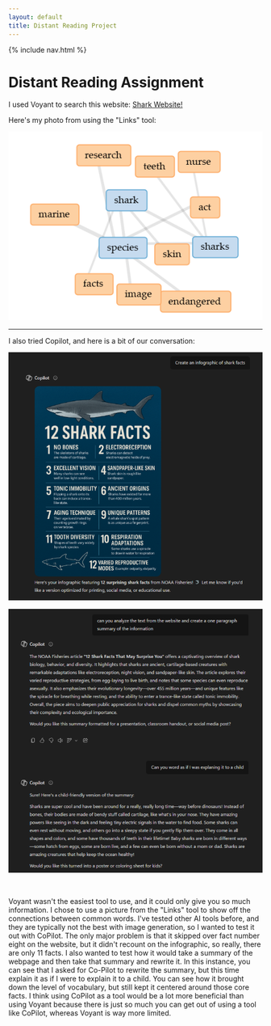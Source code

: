 ```yaml
---
layout: default
title: Distant Reading Project
---
```


{% include nav.html %}


# Distant Reading Assignment 

I used Voyant to search this website: [Shark Website!](https://www.fisheries.noaa.gov/feature-story/12-shark-facts-may-surprise-you)

Here's my photo from using the "Links" tool:

![Shark words from Voyant - research, teeth, nurse, marine, shark, act, species, skin, sharks, facts, image, endangered](shark.png)


---

I also tried Copilot, and here is a bit of our conversation:

![Infographic of 12 Shark Facts - no bones, electrorecption, excellent vision, sandpaper-like skin, tonic immobility, ancient origins, aging technique, unique patterns, tooth diversity, respiration adaptations, varied reproductive modes](shark_facts.png)


![Screenshot of CoPilot conversion- summary about the 12 shark facts and then the summary rewritten for explaining it to a child](shark_summary.png)

<br>

Voyant wasn't the easiest tool to use, and it could only give you so much information. I chose to use a picture from the "Links" tool to show off the connections between common words. I've tested other AI tools before, and they are typically not the best with image generation, so I wanted to test it out with CoPilot. The only major problem is that it skipped over fact number eight on the website, but it didn't recount on the infographic, so really, there are only 11 facts. I also wanted to test how it would take a summary of the webpage and then take that summary and rewrite it. In this instance, you can see that I asked for Co-Pilot to rewrite the summary, but this time explain it as if I were to explain it to a child. You can see how it brought down the level of vocabulary, but still kept it centered around those core facts. I think using CoPilot as a tool would be a lot more beneficial than using Voyant because there is just so much you can get out of using a tool like CoPilot, whereas Voyant is way more limited.
